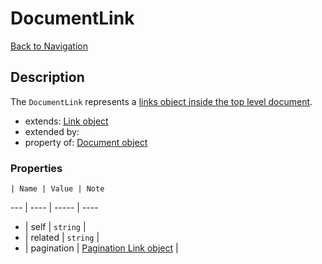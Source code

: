 # DocumentLink
[Back to Navigation](README.md)

## Description

The `DocumentLink` represents a [links object inside the top level document](http://jsonapi.org/format/#document-top-level).

- extends: [Link object](objects-link.md)
- extended by:
- property of: [Document object](objects-document.md)

### Properties

    | Name | Value | Note
--- | ---- | ----- | ----
- | self | `string` |
- | related | `string` |
- | pagination | [Pagination Link object](objects-pagination-link.md) |
